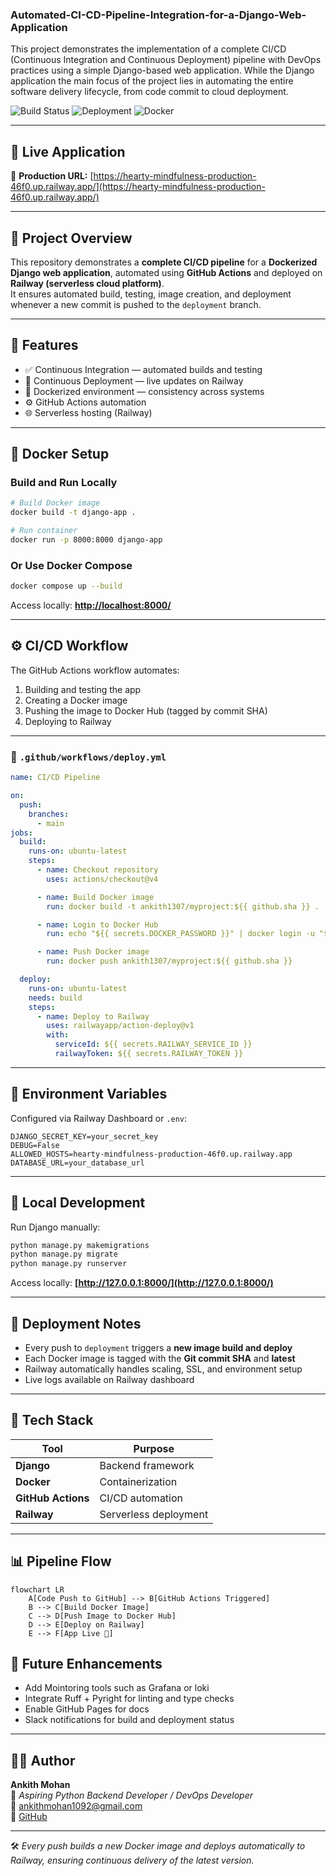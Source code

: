 ### Automated-CI-CD-Pipeline-Integration-for-a-Django-Web-Application
This project demonstrates the implementation of a complete CI/CD (Continuous Integration and Continuous Deployment) pipeline with DevOps practices using a simple Django-based web application. While the Django application the main focus of the project lies in automating the entire software delivery lifecycle, from code commit to cloud deployment.

![Build Status](https://github.com/ANKITHMOHAN1307/CI-CD-Pipeline-Django-App/actions/workflows/ci-db.yml/badge.svg)
![Deployment](https://img.shields.io/badge/Deployed%20to-Railway-green?style=for-the-badge&logo=railway)
![Docker](https://img.shields.io/badge/Docker-Automated%20Builds-2496ED?style=for-the-badge&logo=docker)

---

## 🚀 Live Application
🔗 **Production URL:** [https://hearty-mindfulness-production-46f0.up.railway.app/](https://hearty-mindfulness-production-46f0.up.railway.app/)

---

## 🧩 Project Overview
This repository demonstrates a **complete CI/CD pipeline** for a **Dockerized Django web application**, automated using **GitHub Actions** and deployed on **Railway (serverless cloud platform)**.  
It ensures automated build, testing, image creation, and deployment whenever a new commit is pushed to the `deployment` branch.

---

## 🧱 Features
- ✅ Continuous Integration — automated builds and testing  
- 🚀 Continuous Deployment — live updates on Railway  
- 🐳 Dockerized environment — consistency across systems  
- ⚙️ GitHub Actions automation  
- 🌐 Serverless hosting (Railway)

---

## 🐳 Docker Setup

### Build and Run Locally
```bash
# Build Docker image
docker build -t django-app .

# Run container
docker run -p 8000:8000 django-app
```

### Or Use Docker Compose

```bash
docker compose up --build
```

Access locally: **[http://localhost:8000/](http://localhost:8000/)**

---

## ⚙️ CI/CD Workflow

The GitHub Actions workflow automates:

1. Building and testing the app
2. Creating a Docker image
3. Pushing the image to Docker Hub (tagged by commit SHA)
4. Deploying to Railway

---

### 📁 `.github/workflows/deploy.yml`

```yaml
name: CI/CD Pipeline

on:
  push:
    branches:
      - main
jobs:
  build:
    runs-on: ubuntu-latest
    steps:
      - name: Checkout repository
        uses: actions/checkout@v4

      - name: Build Docker image
        run: docker build -t ankith1307/myproject:${{ github.sha }} .

      - name: Login to Docker Hub
        run: echo "${{ secrets.DOCKER_PASSWORD }}" | docker login -u "${{ secrets.DOCKER_USERNAME }}" --password-stdin

      - name: Push Docker image
        run: docker push ankith1307/myproject:${{ github.sha }}

  deploy:
    runs-on: ubuntu-latest
    needs: build
    steps:
      - name: Deploy to Railway
        uses: railwayapp/action-deploy@v1
        with:
          serviceId: ${{ secrets.RAILWAY_SERVICE_ID }}
          railwayToken: ${{ secrets.RAILWAY_TOKEN }}
```

---

## 🔐 Environment Variables

Configured via Railway Dashboard or `.env`:

```env
DJANGO_SECRET_KEY=your_secret_key
DEBUG=False
ALLOWED_HOSTS=hearty-mindfulness-production-46f0.up.railway.app
DATABASE_URL=your_database_url
```

---

## 🧪 Local Development

Run Django manually:

```bash
python manage.py makemigrations
python manage.py migrate
python manage.py runserver
```

Access locally: **[http://127.0.0.1:8000/](http://127.0.0.1:8000/)**

---

## 🧾 Deployment Notes

* Every push to `deployment` triggers a **new image build and deploy**
* Each Docker image is tagged with the **Git commit SHA** and **latest**
* Railway automatically handles scaling, SSL, and environment setup
* Live logs available on Railway dashboard

---

## 🧱 Tech Stack

| Tool               | Purpose               |
| ------------------ | --------------------- |
| **Django**         | Backend framework     |
| **Docker**         | Containerization      |
| **GitHub Actions** | CI/CD automation      |
| **Railway**        | Serverless deployment |

---

## 📊 Pipeline Flow

```mermaid
flowchart LR
    A[Code Push to GitHub] --> B[GitHub Actions Triggered]
    B --> C[Build Docker Image]
    C --> D[Push Image to Docker Hub]
    D --> E[Deploy on Railway]
    E --> F[App Live 🚀]
```



## 🧭 Future Enhancements

* Add Mointoring tools such as Grafana or loki
* Integrate Ruff + Pyright for linting and type checks
* Enable GitHub Pages for docs
* Slack notifications for build and deployment status

---

## 👨‍💻 Author

**Ankith Mohan**  
🎯 *Aspiring Python Backend Developer / DevOps Developer*  
📧 [ankithmohan1092@gmail.com](mailto:ankithmohan1092@gmail.com)  
🐙 [GitHub](https://github.com/ankith1307)

---

🛠️ *Every push builds a new Docker image and deploys automatically to Railway, ensuring continuous delivery of the latest version.*
